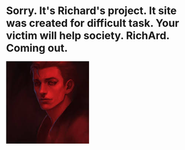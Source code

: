 <html>
 <head>
  <meta charset="utf-6">
 <body background="#000000">
 </head>
 <body>
  <h1> Sorry. It's Richard's project. It site was created for difficult task. Your victim will help society. RichArd. Coming out.</h1>
  <img src="Good_evil.jpg">
 </body>
</html>
